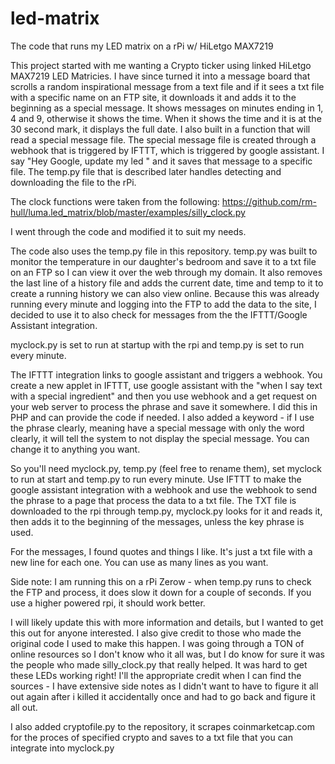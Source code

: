 # led-matrix
The code that runs my LED matrix on a rPi w/ HiLetgo MAX7219

This project started with me wanting a Crypto ticker using linked HiLetgo MAX7219 LED Matricies. I have since turned it into a message board that scrolls a random inspirational message from a text file and if it sees a txt file with a specific name on an FTP site, it downloads it and adds it to the beginning as a special message. It shows messages on minutes ending in 1, 4 and 9, otherwise it shows the time. When it shows the time and it is at the 30 second mark, it displays the full date. I also built in a function that will read a special message file. The special message file is created through a webhook that is triggered by IFTTT, which is triggered by google assistant. I say "Hey Google, update my led <insert message here>" and it saves that message to a specific file. The temp.py file that is described later handles detecting and downloading the file to the rPi. 

The clock functions were taken from the following: https://github.com/rm-hull/luma.led_matrix/blob/master/examples/silly_clock.py

I went through the code and modified it to suit my needs. 

The code also uses the temp.py file in this repository. temp.py was built to monitor the temperature in our daughter's bedroom and save it to a txt file on an FTP so I can view it over the web through my domain. It also removes the last line of a history file and adds the current date, time and temp to it to create a running history we can also view online. Because this was already running every minute and logging into the FTP to add the data to the site, I decided to use it to also check for messages from the the IFTTT/Google Assistant integration. 

myclock.py is set to run at startup with the rpi and temp.py is set to run every minute. 
  
The IFTTT integration links to google assistant and triggers a webhook. You create a new applet in IFTTT, use google assistant with the "when I say text with a special ingredient" and then you use webhook and a get request on your web server to process the phrase and save it somewhere. I did this in PHP and can provide the code if needed. I also added a keyword - if I use the phrase clearly, meaning have a special message with only the word clearly, it will tell the system to not display the special message. You can change it to anything you want.  
  
So you'll need myclock.py, temp.py (feel free to rename them), set myclock to run at start and temp.py to run every minute. Use IFTTT to make the google assistant integration with a webhook and use the webhook to send the phrase to a page that process the data to a txt file. The TXT file is downloaded to the rpi through temp.py, myclock.py looks for it and reads it, then adds it to the beginning of the messages, unless the key phrase is used.
  
For the messages, I found quotes and things I like. It's just a txt file with a new line for each one. You can use as many lines as you want. 
  
Side note: I am running this on a rPi Zerow - when temp.py runs to check the FTP and process, it does slow it down for a couple of seconds. If you use a higher powered rpi, it should work better. 
  
I will likely update this with more information and details, but I wanted to get this out for anyone interested. I also give credit to those who made the original code I used to make this happen. I was going through a TON of online resources so I don't know who it all was, but I do know for sure it was the people who made silly_clock.py that really helped. It was hard to get these LEDs working right! I'll the appropriate credit when I can find the sources - I have extensive side notes as I didn't want to have to figure it all out again after i killed it accidentally once and had to go back and figure it all out.

  I also added cryptofile.py to the repository, it scrapes coinmarketcap.com for the proces of specified crypto and saves to a txt file that you can integrate into myclock.py

